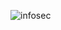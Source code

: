 ![infosec](https://user-images.githubusercontent.com/41389643/119622999-60152d00-be25-11eb-8ca9-4a52dccb5dcc.jpeg)
